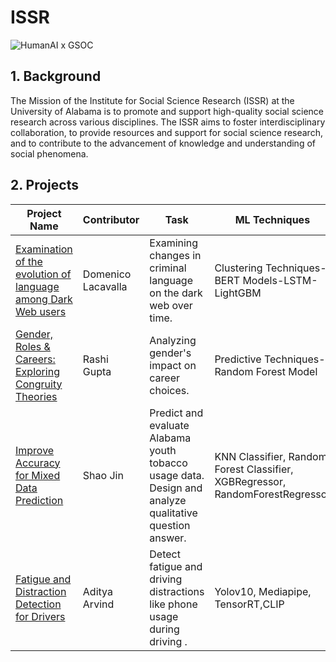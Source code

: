 # ISSR
![HumanAI x GSOC](ISSR_Gender_Roles_Career_Rashi_Gupta/images/coll.png)

## 1. Background

The Mission of the Institute for Social Science Research (ISSR) at the University of Alabama is to promote and support high-quality social science research across various disciplines. The ISSR aims to foster interdisciplinary collaboration, to provide resources and support for social science research, and to contribute to the advancement of knowledge and understanding of social phenomena.

## 2. Projects
| Project Name | Contributor | Task | ML Techniques | Repository Link | Blog Post |
|---|---|---|---|---|---|
|[Examination of the evolution of language among Dark Web users](https://summerofcode.withgoogle.com/programs/2024/projects/kN6CmoUo)|Domenico Lacavalla |Examining changes in criminal language on the dark web over time. |Clustering Techniques-BERT Models-LSTM-LightGBM|[Click Here](https://github.com/humanai-foundation/ISSR/tree/main/ISSR_Dark_Web_Domenico_Lacavalla)|[Click Here](https://medium.com/@domenicolacavalla8/examination-of-the-evolution-of-language-among-dark-web-users-67fd3397e0fb)|
|[Gender, Roles & Careers: Exploring Congruity Theories](https://summerofcode.withgoogle.com/programs/2024/projects/lz5XGsgO)|Rashi Gupta |Analyzing gender's impact on career choices. |Predictive Techniques-Random Forest Model|[Click Here](https://github.com/humanai-foundation/ISSR/tree/main/ISSR_Gender_Roles_Career_Rashi_Gupta)|[Click Here](https://rashiguptaofficial.medium.com/exploring-gender-roles-in-education-a-grade-wise-analysis-cb87db14bc7d#3e03)|
|[Improve Accuracy for Mixed Data Prediction](https://summerofcode.withgoogle.com/programs/2024/projects/mco38xiq)|Shao Jin| Predict and evaluate Alabama youth tobacco usage data. Design and analyze qualitative question answer. |KNN Classifier, Random Forest Classifier, XGBRegressor, RandomForestRegressor|[Click Here](https://github.com/humanai-foundation/ISSR/tree/main/ISSR_Improve_Accuracy_Mixed_Data_Shao_Jin)|[Click Here](https://medium.com/@sj3192/enhancing-program-evaluation-research-by-leveraging-ai-for-integrated-analysis-of-mixed-methods-18c818d77527)|
|[Fatigue and Distraction Detection for Drivers](https://summerofcode.withgoogle.com/programs/2024/projects/lqT70TLt)|Aditya Arvind|Detect fatigue and driving distractions like phone usage during driving . |Yolov10, Mediapipe, TensorRT,CLIP|[Click Here](https://github.com/humanai-foundation/ISSR/tree/main/ISSR_Fatigue_detection)|[Click Here](https://medium.com/@aditya.arvind97/fatigue-detection-and-driver-distraction-monitoring-b895a5ee287c)|

